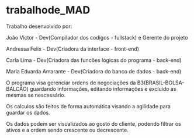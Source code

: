 # trabalhode_MAD
Trabalho desenvolvido por:

João Victor - Dev(Compilador dos codigos - fullstack) e Gerente do projeto

Andressa Felix - Dev(Criadora da interface - front-end)

Carla Lima - Dev(Criadora das funcões lógicas do programa - back-end)

Maria Eduarda Amarante - Dev(Criadora do banco de dados - back-end)



O programa visa gerenciar ordens de negociações da B3(BRASIL-BOLSA-BALCÃO) guardando informações, editando informações e excluido as mesmas se nescessário.

Os calculos são feitos de forma automática visando a agilidade para guardar os dados. 

Os dados podem ser visualizados ao gosto do cliente, podendo filtrar os ativos e a ordem sendo crescente ou decrescente.

